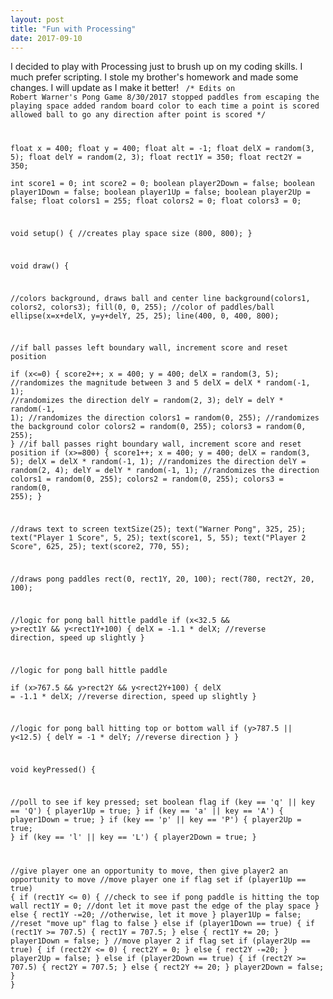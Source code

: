 ```yaml
---
layout: post
title: "Fun with Processing"
date: 2017-09-10
---
```


I decided to play with Processing just to brush up on my coding skills. I much prefer scripting. I stole my brother's homework and made some changes. I will update as I make it better!
<code> 
/* Edits on Robert Warner's Pong Game 8/30/2017
stopped paddles from escaping the playing space
added random board color to each time a point is scored
allowed ball to go any direction after point is scored
*/

float x = 400;
float y = 400;
float alt = -1;
float delX = random(3, 5);
float delY = random(2, 3);
float rect1Y = 350;
float rect2Y = 350;  
int score1 = 0;
int score2 = 0;
boolean player2Down = false; 
boolean player1Down = false;
boolean player1Up = false; 
boolean player2Up = false; 
float colors1 = 255;
float colors2 = 0;
float colors3 = 0;

void setup() {
  //creates play space
  size (800, 800);
}

void draw() {

  //colors background, draws ball and center line
  background(colors1, colors2, colors3);
  fill(0, 0, 255);                                //color of paddles/ball
  ellipse(x=x+delX, y=y+delY, 25, 25);
  line(400, 0, 400, 800);

  //if ball passes left boundary wall, increment score and reset position     
  if (x<=0) {
    score2++;
    x = 400;
    y = 400;
    delX =  random(3, 5);                       //randomizes the magnitude between 3 and 5
    delX = delX * random(-1, 1);                //randomizes the direction
    delY =  random(2, 3);
    delY = delY * random(-1, 1);                //randomizes the direction
    colors1 = random(0, 255);                   //randomizes the background color
    colors2 = random(0, 255);
    colors3 = random(0, 255);
  }
  //if ball passes right boundary wall, increment score and reset position
  if (x>=800) {
    score1++;
    x = 400;
    y = 400;
    delX = random(3, 5);
    delX = delX * random(-1, 1);                //randomizes the direction
    delY = random(2, 4);
    delY = delY * random(-1, 1);                //randomizes the direction
    colors1 = random(0, 255);
    colors2 = random(0, 255);
    colors3 = random(0, 255);
  }

  //draws text to screen
  textSize(25);
  text("Warner Pong", 325, 25);
  text("Player 1 Score", 5, 25);
  text(score1, 5, 55);
  text("Player 2 Score", 625, 25);
  text(score2, 770, 55);

  //draws pong paddles
  rect(0, rect1Y, 20, 100);
  rect(780, rect2Y, 20, 100);

  //logic for pong ball hittle paddle
  if (x<32.5 && y>rect1Y && y<rect1Y+100) {
    delX = -1.1 * delX;                        //reverse direction, speed up slightly
  }

  //logic for pong ball hittle paddle     
  if (x>767.5 && y>rect2Y && y<rect2Y+100) {
    delX = -1.1 * delX;                        //reverse direction, speed up slightly
  }

  //logic for pong ball hitting top or bottom wall
  if (y>787.5 || y<12.5) {
    delY = -1 * delY;                          //reverse direction
  }
}

void keyPressed() {

  //poll to see if key pressed; set boolean flag
  if (key == 'q' || key == 'Q') {
    player1Up = true;
  }
  if (key == 'a' || key == 'A') {
    player1Down = true;
  }
  if (key == 'p' || key == 'P') {
    player2Up = true;
  }
  if (key == 'l' || key == 'L') {
    player2Down = true;
  }

  //give player one an opportunity to move, then give player2 an opportunity to move
  //move player one if flag set
  if (player1Up == true) {
    if (rect1Y <= 0) {                                     //check to see if pong paddle is hitting the top wall
      rect1Y = 0;                                          //dont let it move past the edge of the play space
    } else {
      rect1Y -=20;                                         //otherwise, let it move
    }
    player1Up = false;                                     //reset "move up" flag to false
  } else if (player1Down == true) {
    if (rect1Y >= 707.5) {
      rect1Y = 707.5;
    } else {
      rect1Y += 20;
    }
    player1Down = false;
  }
  //move player 2 if flag set
  if (player2Up == true) {
    if (rect2Y <= 0) {
      rect2Y = 0;
    } else {
      rect2Y -=20;
    }
    player2Up = false;
  } else if (player2Down == true) {
    if (rect2Y >= 707.5) {
      rect2Y = 707.5;
    } else {
      rect2Y += 20;
    }
    player2Down = false;
  }
}
</code>
